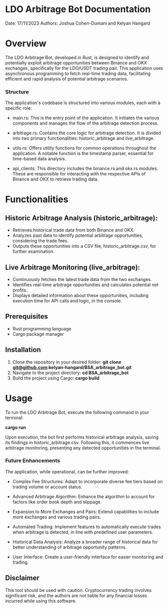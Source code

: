 # LDO Arbitrage Bot Documentation

Date: 17/11/2023
Authors: Joshua Cohen-Dumani and Kelyan Hangard
# Overview

The LDO Arbitrage Bot, developed in Rust, is designed to identify and potentially exploit arbitrage opportunities between Binance and OKX exchanges, specifically for the LDO/USDT trading pair. This application uses asynchronous programming to fetch real-time trading data, facilitating efficient and rapid analysis of potential arbitrage scenarios.
### Structure

The application's codebase is structured into various modules, each with a specific role:

- main.rs: This is the entry point of the application. It initiates the various components and manages the flow of the arbitrage detection process.

- arbitrage.rs: Contains the core logic for arbitrage detection. It is divided into two primary functionalities: historic_arbitrage and live_arbitrage.

- utils.rs: Offers utility functions for common operations throughout the application. A notable function is the timestamp parser, essential for time-based data analysis.

- api_clients: This directory includes the binance.rs and okx.rs modules. These are responsible for interacting with the respective APIs of Binance and OKX to retrieve trading data.

# Functionalities

## Historic Arbitrage Analysis (historic_arbitrage):
- Retrieves historical trade data from both Binance and OKX.
- Analyzes past data to identify potential arbitrage opportunities, considering the trade fees.
- Outputs these opportunities into a CSV file, historic_arbitrage.csv, for further examination.

## Live Arbitrage Monitoring (live_arbitrage):
- Continuously fetches the latest trade data from the two exchanges.
- Identifies real-time arbitrage opportunities and calculates potential net profits.
- Displays detailed information about these opportunities, including execution time for API calls and logic, in the console.


## Prerequisites
- Rust programming language
- Cargo package manager

## Installation
1. Clone the repository in your desired folder: **git clone git@github.com:kelyan-hangard/BSA_arbitrage_bot.git**
2. Navigate to the project directory: **cd BSA_arbitrage_bot**
3. Build the project using Cargo: **cargo build**

# Usage

To run the LDO Arbitrage Bot, execute the following command in your terminal:

**cargo run**

Upon execution, the bot first performs historical arbitrage analysis, saving its findings in historic_arbitrage.csv. Following this, it commences live arbitrage monitoring, presenting any detected opportunities in the terminal.
### Future Enhancements

The application, while operational, can be further improved:

- Complex Fee Structures: Adapt to incorporate diverse fee tiers based on trading volume or account status.

- Advanced Arbitrage Algorithm: Enhance the algorithm to account for factors like order book depth and slippage.

- Expansion to More Exchanges and Pairs: Extend capabilities to include more exchanges and various trading pairs. 

- Automated Trading: Implement features to automatically execute trades when arbitrage is detected, in line with predefined user parameters.

- Historical Data Analysis: Analyze a broader range of historical data for better understanding of arbitrage opportunity patterns.

- User Interface: Create a user-friendly interface for easier monitoring and trading.

## Disclaimer

This tool should be used with caution. Cryptocurrency trading involves significant risk, and the authors are not liable for any financial losses incurred while using this software.